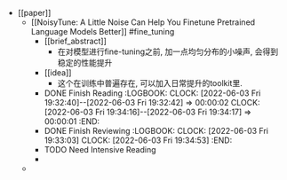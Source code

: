 - [[paper]]
	- [[NoisyTune: A Little Noise Can Help You Finetune Pretrained Language Models Better]] #fine_tuning
		- [[brief_abstract]]
			- 在对模型进行fine-tuning之前, 加一点均匀分布的小噪声, 会得到稳定的性能提升
		- [[idea]]
			- 这个在训练中普遍存在, 可以加入日常提升的toolkit里.
		- DONE Finish Reading
		  :LOGBOOK:
		  CLOCK: [2022-06-03 Fri 19:32:40]--[2022-06-03 Fri 19:32:42] =>  00:00:02
		  CLOCK: [2022-06-03 Fri 19:34:16]--[2022-06-03 Fri 19:34:17] =>  00:00:01
		  :END:
		- DONE Finish Reviewing
		  :LOGBOOK:
		  CLOCK: [2022-06-03 Fri 19:33:03]
		  CLOCK: [2022-06-03 Fri 19:34:53]
		  :END:
		- TODO Need Intensive Reading
		-
	-